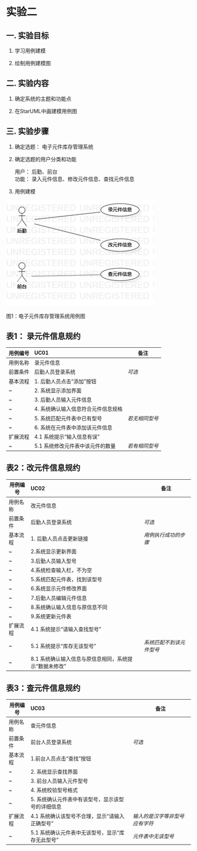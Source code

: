 # 实验二

## 一. 实验目标

1. 学习用例建模

2. 绘制用例建模图

## 二. 实验内容

1. 确定系统的主题和功能点  

2. 在StarUML中画建模用例图

 ## 三. 实验步骤
 
1. 确定选题： 电子元件库存管理系统 

2. 确定选题的用户分类和功能  

    用户： 后勤、前台  
    功能： 录入元件信息、修改元件信息、查找元件信息 
    
3. 用例建模

  ![用例图](./lab2_UseCaseDiagram1.jpg)
  
  图1：电子元件库存管理系统用例图

## 表1： 录元件信息规约

用例编号  | UC01 | 备注  
-|:-|-  
用例名称  | 录元件信息  |    
前置条件  | 后勤人员登录系统   | *可选*   
基本流程  | 1. 后勤人员点击“添加”按钮  |    
~| 2. 系统显示添加界面  |   
~| 3. 后勤人员输入元件信息  |   
~| 4. 系统确认输入信息符合元件信息规格 |
~| 5. 系统匹配元件表中已有型号  |*若无相同型号*   
~| 6. 系统在元件表中添加该元件信息  |  
扩展流程  | 4.1 系统提示“输入信息有误” |
~| 5.1 系统修改元件表中该元件的数量  | *若有相同型号*  

## 表2：改元件信息规约  

用例编号  | UC02 | 备注  
-|:-|-  
用例名称  | 改元件信息  |   
前置条件  | 后勤人员登录系统    | *可选*   
基本流程  | 1. 后勤人员点击更新链接  |*用例执行成功的步骤*    
~| 2.系统显示更新界面  |  
~| 3.后勤人员输入型号  |  
~| 4.系统检查输入栏，不为空|
~| 5.系统匹配元件表，找到该型号  |   
~| 6.系统显示元件修改界面  |
~| 7.后勤人员编辑元件信息   |   
~| 8.系统确认输入信息与原信息不同 |
~| 9.系统更新元件表   |   
扩展流程 |4.1 系统提示“请输入查找型号”| 
~| 5.1 系统提示“库存无该型号”  |*系统匹配不到该元件型号*  
~| 8.1 系统确认输入信息与原信息相同，系统提示“数据未修改”   |   

## 表3：查元件信息规约  

用例编号  | UC03 | 备注  
-|:-|-  
用例名称  | 查元件信息  |    
前置条件  | 前台人员登录系统    | *可选*   
基本流程  | 1.前台人员点击“查找”按钮  |    
~| 2. 系统显示查找界面      |   
~| 3. 前台人员输入元件型号  |   
~| 4. 系统校验型号格式      |  
~| 5. 系统确认元件表中有该型号，显示该型号的详细信息  |
扩展流程  | 4.1 系统确认该型号不合理，显示“请输入正确型号”  |*输入的是汉字等非型号应有字符*   
~| 5.1 系统确认元件表中无该型号，显示“库存无此型号”  |*元件表中无该型号*



